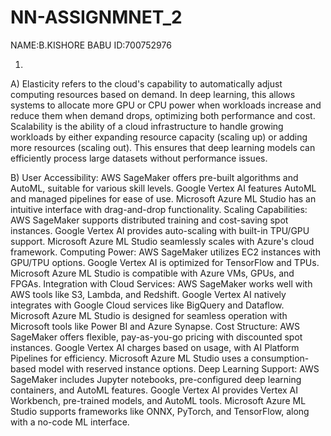 # NN-ASSIGNMNET_2
NAME:B.KISHORE BABU
ID:700752976

1)
A)
 Elasticity refers to the cloud's capability to automatically adjust computing resources based on demand. In deep learning, this allows systems to allocate more GPU or CPU power when workloads increase and reduce them when demand drops, optimizing both performance and cost.
  Scalability is the ability of a cloud infrastructure to handle growing workloads by either expanding resource capacity (scaling up) or adding more resources (scaling out). This ensures that deep learning models can efficiently process large datasets without performance issues.

B)
User Accessibility: AWS SageMaker offers pre-built algorithms and AutoML, suitable for various skill levels. Google Vertex AI features AutoML and managed pipelines for ease of use. Microsoft Azure ML Studio has an intuitive interface with drag-and-drop functionality.
Scaling Capabilities: AWS SageMaker supports distributed training and cost-saving spot instances. Google Vertex AI provides auto-scaling with built-in TPU/GPU support. Microsoft Azure ML Studio seamlessly scales with Azure's cloud framework.
Computing Power: AWS SageMaker utilizes EC2 instances with GPU/TPU options. Google Vertex AI is optimized for TensorFlow and TPUs. Microsoft Azure ML Studio is compatible with Azure VMs, GPUs, and FPGAs.
Integration with Cloud Services: AWS SageMaker works well with AWS tools like S3, Lambda, and Redshift. Google Vertex AI natively integrates with Google Cloud services like BigQuery and Dataflow. Microsoft Azure ML Studio is designed for seamless operation with Microsoft tools like Power BI and Azure Synapse.
Cost Structure: AWS SageMaker offers flexible, pay-as-you-go pricing with discounted spot instances. Google Vertex AI charges based on usage, with AI Platform Pipelines for efficiency. Microsoft Azure ML Studio uses a consumption-based model with reserved instance options.
Deep Learning Support: AWS SageMaker includes Jupyter notebooks, pre-configured deep learning containers, and AutoML features. Google Vertex AI provides Vertex AI Workbench, pre-trained models, and AutoML tools. Microsoft Azure ML Studio supports frameworks like ONNX, PyTorch, and TensorFlow, along with a no-code ML interface.
